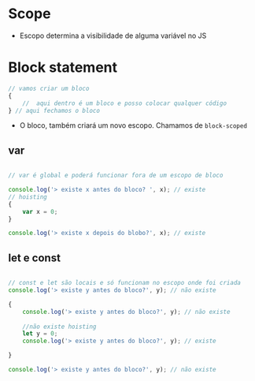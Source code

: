 # Scope

* Escopo determina a visibilidade de alguma variável no JS

# Block statement
```js
// vamos criar um bloco
{
    //  aqui dentro é um bloco e posso colocar qualquer código
} // aqui fechamos o bloco
```

- O bloco, também criará  um novo escopo. Chamamos de `block-scoped`

## var

```js

// var é global e poderá funcionar fora de um escopo de bloco

console.log('> existe x antes do bloco? ', x); // existe
// hoisting
{
    var x = 0;
}

console.log('> existe x depois do blobo?', x); // existe
```


## let e const

```js

// const e let são locais e só funcionam no escopo onde foi criada
console.log('> existe y antes do bloco?', y); // não existe

{
    console.log('> existe y antes do bloco?', y); // não existe
    
    //não existe hoisting
    let y = 0;
    console.log('> existe y antes do bloco?', y); // existe

} 

console.log('> existe y antes do bloco?', y); // não existe

```

